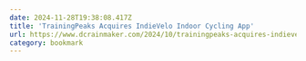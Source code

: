 ```yaml
---
date: 2024-11-28T19:38:08.417Z
title: 'TrainingPeaks Acquires IndieVelo Indoor Cycling App'
url: https://www.dcrainmaker.com/2024/10/trainingpeaks-acquires-indievelo.html
category: bookmark
---
```

